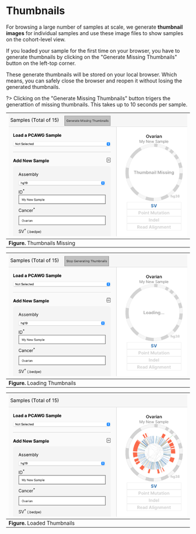 # Thumbnails

For browsing a large number of samples at scale, we generate **thumbnail images** for individual samples and use these image files to show samples on the cohort-level view.

If you loaded your sample for the first time on your browser, you have to generate thumbnails by clicking on the "Generate Missing Thumbnails" button on the left-top corner. 

These generate thumbnails will be stored on your local browser. Which means, you can safely close the browser and reopen it without losing the generated thumbnails.

?> Clicking on the "Generate Missing Thumbnails" button trigers the generattion of missing thumbnails. This takes up to 10 seconds per sample.

|![server](assets/empty-thumbnail.png)|
|---|
|**Figure.** Thumbnails Missing|

|![server](assets/loading-thumbnail.png)|
|---|
|**Figure.** Loading Thumbnails|

|![server](assets/loaded-thumbnail.png)|
|---|
|**Figure.** Loaded Thumbnails|